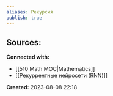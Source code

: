 ```yaml
---
aliases: Рекурсия
publish: true
---
```















**Sources:**
- 


**Connected with:**
- [[510 Math MOC|Mathematics]]
- [[Рекуррентные нейросети (RNN)]]




**Created:** 2023-08-08 22:18
